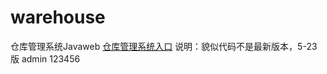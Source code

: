 # warehouse
仓库管理系统Javaweb
[仓库管理系统入口]([链接名称](https://www.baidu.com/) ) 
说明：貌似代码不是最新版本，5-23版
      admin 123456
